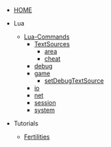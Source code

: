 <!-- _sidebar.md -->

- [HOME](./)

- Lua
  - [Lua-Commands](/en/commands/index.md)
    - [TextSources](/en/commands/TextSources/index.md)
      - [area](/en/commands/TextSources/area.md)
      - [cheat](/en/commands/TextSources/cheat.md)
    - [debug](/en/commands/debug/index.md)
    - [game](/en/commands/game/index.md)
      - [setDebugTextSource](/en/commands/game/setDebugTextSource.md)
    - [io](/en/commands/io/index.md)
    - [net](/en/commands/net/index.md)
    - [session](/en/commands/session/index.md)
    - [system](/en/commands/system/index.md)
- Tutorials
  - [Fertilities](/en/tutorials/MapFertilities) 
